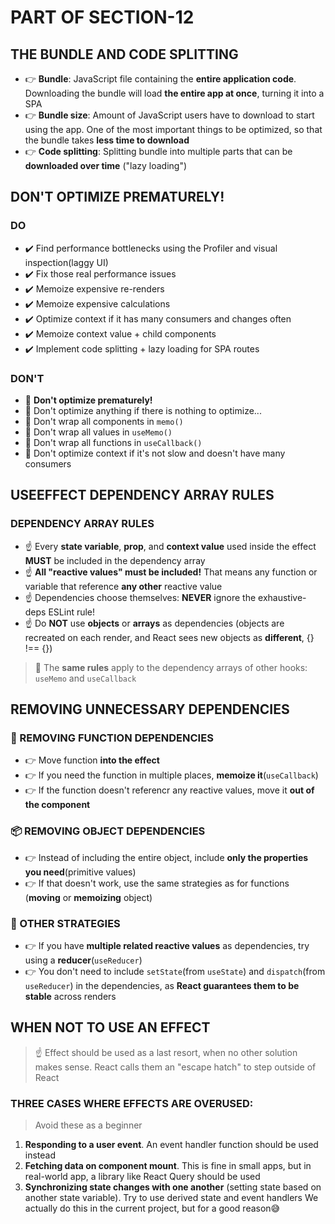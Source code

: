 # PART OF SECTION-12

## THE BUNDLE AND CODE SPLITTING

- 👉 **Bundle**: JavaScript file containing the **entire application code**. Downloading the bundle will load **the entire app at once**, turning it into a SPA
- 👉 **Bundle size**: Amount of JavaScript users have to download to start using the app. One of the most important things to be optimized, so that the bundle takes **less time to download**
- 👉 **Code splitting**: Splitting bundle into multiple parts that can be **downloaded over time** ("lazy loading")

## DON'T OPTIMIZE PREMATURELY!

### DO

- ✔️ Find performance bottlenecks using the Profiler and visual inspection(laggy UI)
- ✔️ Fix those real performance issues
- ✔️ Memoize expensive re-renders
- ✔️ Memoize expensive calculations
- ✔️ Optimize context if it has many consumers and changes often
- ✔️ Memoize context value + child components
- ✔️ Implement code splitting + lazy loading for SPA routes

### DON'T

- 🚫 **Don't optimize prematurely!**
- 🚫 Don't optimize anything if there is nothing to optimize...
- 🚫 Don't wrap all components in `memo()`
- 🚫 Don't wrap all values in `useMemo()`
- 🚫 Don't wrap all functions in `useCallback()`
- 🚫 Don't optimize context if it's not slow and doesn't have many consumers

## USEEFFECT DEPENDENCY ARRAY RULES

### DEPENDENCY ARRAY RULES

- ☝️ Every **state variable**, **prop**, and **context value** used inside the effect **MUST** be included in the dependency array
- ☝️ **All "reactive values" must be included!** That means any function or variable that reference **any other** reactive value
- ☝️ Dependencies choose themselves: **NEVER** ignore the exhaustive-deps ESLint rule!
- ☝️ Do **NOT** use **objects** or **arrays** as dependencies (objects are recreated on each render, and React sees new objects as **different**, {} !== {})

> 👋 The **same rules** apply to the dependency arrays of other hooks: `useMemo` and `useCallback`

## REMOVING UNNECESSARY DEPENDENCIES

### 🤖 REMOVING FUNCTION DEPENDENCIES

- 👉 Move function **into the effect**
- 👉 If you need the function in multiple places, **memoize it**(`useCallback`)
- 👉 If the function doesn't referencr any reactive values, move it **out of the component**

### 📦 REMOVING OBJECT DEPENDENCIES

- 👉 Instead of including the entire object, include **only the properties you need**(primitive values)
- 👉 If that doesn't work, use the same strategies as for functions (**moving** or **memoizing** object)

### 🎯 OTHER STRATEGIES

- 👉 If you have **multiple related reactive values** as dependencies, try using a **reducer**(`useReducer`)
- 👉 You don't need to include `setState`(from `useState`) and `dispatch`(from `useReducer`) in the dependencies, as **React guarantees them to be stable** across renders

## WHEN NOT TO USE AN EFFECT

> ☝️ Effect should be used as a last resort, when no other solution makes sense. React calls them an "escape hatch" to step outside of React

### THREE CASES WHERE EFFECTS ARE OVERUSED:

> Avoid these as a beginner

1. **Responding to a user event**. An event handler function should be used instead
2. **Fetching data on component mount**. This is fine in small apps, but in real-world app, a library like React Query should be used
3. **Synchronizing state changes with one another** (setting state based on another state variable). Try to use derived state and event handlers
   We actually do this in the current project, but for a good reason😅

